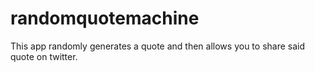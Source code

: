 # randomquotemachine

This app randomly generates a quote and then allows you to share said quote on twitter. 
